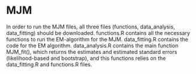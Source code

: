 # MJM
In order to run the MJM files, all three files (functions, data_analysis, data_fitting) should be downloaded. 
functions.R contains all the necessary functions to run the EM-algorithm for the MJM. 
data_fitting.R contains the code for the EM algorithm.
data_analysis.R contains the main function MJM_fit(), which returns the estimates and estimated standard errors (likelihood-based and bootstrap), and this functions relies on the data_fitting.R and functions.R files.  

